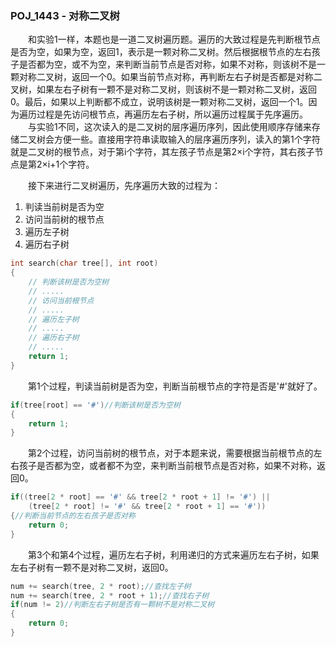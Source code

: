 ### POJ_1443 - 对称二叉树
&emsp;&emsp;和实验1一样，本题也是一道二叉树遍历题。遍历的大致过程是先判断根节点是否为空，如果为空，返回1，表示是一颗对称二叉树。然后根据根节点的左右孩子是否都为空，或不为空，来判断当前节点是否对称，如果不对称，则该树不是一颗对称二叉树，返回一个0。如果当前节点对称，再判断左右子树是否都是对称二叉树，如果左右子树有一颗不是对称二叉树，则该树不是一颗对称二叉树，返回0。最后，如果以上判断都不成立，说明该树是一颗对称二叉树，返回一个1。因为遍历过程是先访问根节点，再遍历左右子树，所以遍历过程属于先序遍历。
&emsp;&emsp;与实验1不同，这次读入的是二叉树的层序遍历序列，因此使用顺序存储来存储二叉树会方便一些。直接用字符串读取输入的层序遍历序列，读入的第1个字符就是二叉树的根节点，对于第i个字符，其左孩子节点是第2×i个字符，其右孩子节点是第2×i+1个字符。

&emsp;&emsp;接下来进行二叉树遍历，先序遍历大致的过程为：
1. 判读当前树是否为空
2. 访问当前树的根节点
3. 遍历左子树
4. 遍历右子树

```cpp
int search(char tree[], int root)
{
	// 判断该树是否为空树
	// .....
	// 访问当前根节点
	// .....
	// 遍历左子树
	// .....
	// 遍历右子树
	// .....
	return 1;
}
```

&emsp;&emsp;第1个过程，判读当前树是否为空，判断当前根节点的字符是否是'#'就好了。
```cpp
if(tree[root] == '#')//判断该树是否为空树
{
	return 1;
}
```
&emsp;&emsp;第2个过程，访问当前树的根节点，对于本题来说，需要根据当前根节点的左右孩子是否都为空，或者都不为空，来判断当前根节点是否对称，如果不对称，返回0。
```cpp
if((tree[2 * root] == '#' && tree[2 * root + 1] != '#') ||
	(tree[2 * root] != '#' && tree[2 * root + 1] == '#'))
{//判断当前节点的左右孩子是否对称
	return 0;
}
```
&emsp;&emsp;第3个和第4个过程，遍历左右子树，利用递归的方式来遍历左右子树，如果左右子树有一颗不是对称二叉树，返回0。
```cpp
num += search(tree, 2 * root);//查找左子树
num += search(tree, 2 * root + 1);//查找右子树
if(num != 2)//判断左右子树是否有一颗树不是对称二叉树
{
	return 0;
}
```